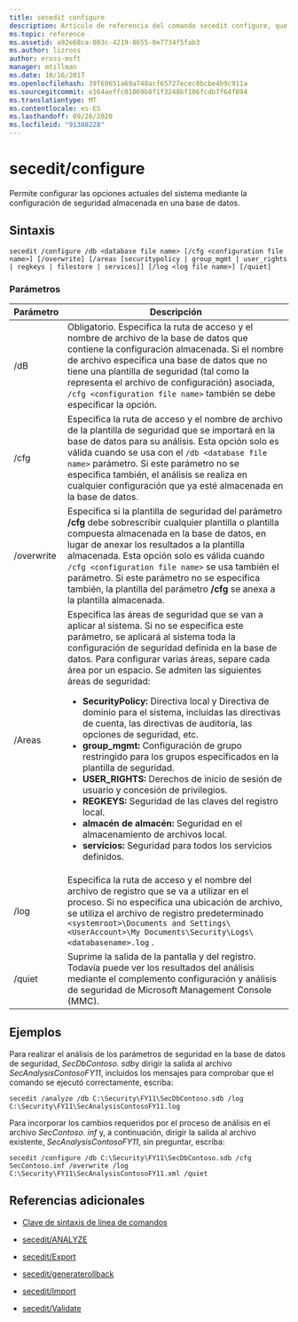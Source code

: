 ```yaml
---
title: secedit configure
description: Artículo de referencia del comando secedit configure, que le permite configurar las opciones actuales del sistema mediante la configuración de seguridad almacenada en una base de datos.
ms.topic: reference
ms.assetid: a92e68ca-003c-4219-8655-0e7734f5fab3
ms.author: lizross
author: eross-msft
manager: mtillman
ms.date: 10/16/2017
ms.openlocfilehash: 39f69651a69a748acf65727ecec0bcbe4b9c911a
ms.sourcegitcommit: e164aeffc01069b8f1f3248bf106fcdb7f64f894
ms.translationtype: MT
ms.contentlocale: es-ES
ms.lasthandoff: 09/26/2020
ms.locfileid: "91388228"
---
```

# <a name="secedit-configure"></a>secedit/configure

Permite configurar las opciones actuales del sistema mediante la configuración de seguridad almacenada en una base de datos.

## <a name="syntax"></a>Sintaxis

```
secedit /configure /db <database file name> [/cfg <configuration file name>] [/overwrite] [/areas [securitypolicy | group_mgmt | user_rights | regkeys | filestore | services]] [/log <log file name>] [/quiet]
```

### <a name="parameters"></a>Parámetros

| Parámetro | Descripción |
|--|--|
| /dB | Obligatorio. Especifica la ruta de acceso y el nombre de archivo de la base de datos que contiene la configuración almacenada. Si el nombre de archivo especifica una base de datos que no tiene una plantilla de seguridad (tal como la representa el archivo de configuración) asociada, `/cfg <configuration file name>` también se debe especificar la opción. |
| /cfg | Especifica la ruta de acceso y el nombre de archivo de la plantilla de seguridad que se importará en la base de datos para su análisis. Esta opción solo es válida cuando se usa con el `/db <database file name>` parámetro. Si este parámetro no se especifica también, el análisis se realiza en cualquier configuración que ya esté almacenada en la base de datos. |
| /overwrite | Especifica si la plantilla de seguridad del parámetro **/cfg** debe sobrescribir cualquier plantilla o plantilla compuesta almacenada en la base de datos, en lugar de anexar los resultados a la plantilla almacenada. Esta opción solo es válida cuando `/cfg <configuration file name>` se usa también el parámetro. Si este parámetro no se especifica también, la plantilla del parámetro **/cfg** se anexa a la plantilla almacenada. |
| /Areas | Especifica las áreas de seguridad que se van a aplicar al sistema. Si no se especifica este parámetro, se aplicará al sistema toda la configuración de seguridad definida en la base de datos. Para configurar varias áreas, separe cada área por un espacio. Se admiten las siguientes áreas de seguridad:<ul><li>**SecurityPolicy:** Directiva local y Directiva de dominio para el sistema, incluidas las directivas de cuenta, las directivas de auditoría, las opciones de seguridad, etc.</li><li>  **group_mgmt:** Configuración de grupo restringido para los grupos especificados en la plantilla de seguridad.</li><li>**USER_RIGHTS:** Derechos de inicio de sesión de usuario y concesión de privilegios.</li><li>**REGKEYS:** Seguridad de las claves del registro local.</li><li>**almacén de almacén:** Seguridad en el almacenamiento de archivos local.</li><li>**servicios:** Seguridad para todos los servicios definidos.</li></ul> |
| /log | Especifica la ruta de acceso y el nombre del archivo de registro que se va a utilizar en el proceso. Si no especifica una ubicación de archivo, se utiliza el archivo de registro predeterminado `<systemroot>\Documents and Settings\<UserAccount>\My Documents\Security\Logs\<databasename>.log` . |
| /quiet | Suprime la salida de la pantalla y del registro. Todavía puede ver los resultados del análisis mediante el complemento configuración y análisis de seguridad de Microsoft Management Console (MMC). |

## <a name="examples"></a>Ejemplos

Para realizar el análisis de los parámetros de seguridad en la base de datos de seguridad, *SecDbContoso. sdb*y dirigir la salida al archivo *SecAnalysisContosoFY11*, incluidos los mensajes para comprobar que el comando se ejecutó correctamente, escriba:

```
secedit /analyze /db C:\Security\FY11\SecDbContoso.sdb /log C:\Security\FY11\SecAnalysisContosoFY11.log
```

Para incorporar los cambios requeridos por el proceso de análisis en el archivo *SecContoso. inf* y, a continuación, dirigir la salida al archivo existente, *SecAnalysisContosoFY11*, sin preguntar, escriba:

```
secedit /configure /db C:\Security\FY11\SecDbContoso.sdb /cfg SecContoso.inf /overwrite /log C:\Security\FY11\SecAnalysisContosoFY11.xml /quiet
```

## <a name="additional-references"></a>Referencias adicionales

- [Clave de sintaxis de línea de comandos](command-line-syntax-key.md)

- [secedit/ANALYZE](secedit-analyze.md)

- [secedit/Export](secedit-export.md)

- [secedit/generaterollback](secedit-generaterollback.md)

- [secedit/Import](secedit-import.md)

- [secedit/Validate](secedit-validate.md)